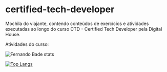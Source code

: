 # certified-tech-developer
Mochila do viajante, contendo conteúdos de exercícios e atividades executadas ao longo do curso CTD - Certified Tech Developer pela Digital House.

Atividades do curso:

![Fernando Bade stats](https://github-readme-stats.vercel.app/api?username=FernandoBade&show_icons=true&theme=dracula&show_owner) 

[![Top Langs](https://github-readme-stats.vercel.app/api/top-langs/?username=FernandoBade&show_icons=true&theme=dracula)](https://github.com/FernandoBade/github-readme-stats)
